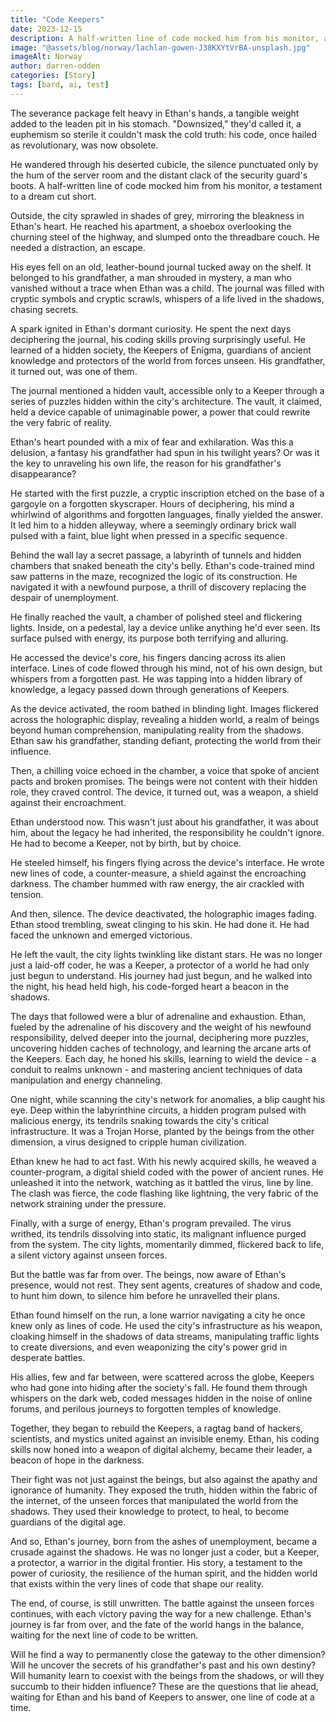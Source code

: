 ```yaml
---
title: "Code Keepers"
date: 2023-12-15
description: A half-written line of code mocked him from his monitor, a testament of a career cut short.
image: "@assets/blog/norway/lachlan-gowen-J38KXYtVrBA-unsplash.jpg"
imageAlt: Norway
author: darren-odden
categories: [Story]
tags: [bard, ai, test]
---
```


The severance package felt heavy in Ethan's hands, a tangible weight added to the leaden pit in his stomach. "Downsized," they'd called it, a euphemism so sterile it couldn't mask the cold truth: his code, once hailed as revolutionary, was now obsolete.

He wandered through his deserted cubicle, the silence punctuated only by the hum of the server room and the distant clack of the security guard's boots. A half-written line of code mocked him from his monitor, a testament to a dream cut short.

Outside, the city sprawled in shades of grey, mirroring the bleakness in Ethan's heart. He reached his apartment, a shoebox overlooking the churning steel of the highway, and slumped onto the threadbare couch. He needed a distraction, an escape.

His eyes fell on an old, leather-bound journal tucked away on the shelf. It belonged to his grandfather, a man shrouded in mystery, a man who vanished without a trace when Ethan was a child. The journal was filled with cryptic symbols and cryptic scrawls, whispers of a life lived in the shadows, chasing secrets.

A spark ignited in Ethan's dormant curiosity. He spent the next days deciphering the journal, his coding skills proving surprisingly useful. He learned of a hidden society, the Keepers of Enigma, guardians of ancient knowledge and protectors of the world from forces unseen. His grandfather, it turned out, was one of them.

The journal mentioned a hidden vault, accessible only to a Keeper through a series of puzzles hidden within the city's architecture. The vault, it claimed, held a device capable of unimaginable power, a power that could rewrite the very fabric of reality.

Ethan's heart pounded with a mix of fear and exhilaration. Was this a delusion, a fantasy his grandfather had spun in his twilight years? Or was it the key to unraveling his own life, the reason for his grandfather's disappearance?

He started with the first puzzle, a cryptic inscription etched on the base of a gargoyle on a forgotten skyscraper. Hours of deciphering, his mind a whirlwind of algorithms and forgotten languages, finally yielded the answer. It led him to a hidden alleyway, where a seemingly ordinary brick wall pulsed with a faint, blue light when pressed in a specific sequence.

Behind the wall lay a secret passage, a labyrinth of tunnels and hidden chambers that snaked beneath the city's belly. Ethan's code-trained mind saw patterns in the maze, recognized the logic of its construction. He navigated it with a newfound purpose, a thrill of discovery replacing the despair of unemployment.

He finally reached the vault, a chamber of polished steel and flickering lights. Inside, on a pedestal, lay a device unlike anything he'd ever seen. Its surface pulsed with energy, its purpose both terrifying and alluring.

He accessed the device's core, his fingers dancing across its alien interface. Lines of code flowed through his mind, not of his own design, but whispers from a forgotten past. He was tapping into a hidden library of knowledge, a legacy passed down through generations of Keepers.

As the device activated, the room bathed in blinding light. Images flickered across the holographic display, revealing a hidden world, a realm of beings beyond human comprehension, manipulating reality from the shadows. Ethan saw his grandfather, standing defiant, protecting the world from their influence.

Then, a chilling voice echoed in the chamber, a voice that spoke of ancient pacts and broken promises. The beings were not content with their hidden role, they craved control. The device, it turned out, was a weapon, a shield against their encroachment.

Ethan understood now. This wasn't just about his grandfather, it was about him, about the legacy he had inherited, the responsibility he couldn't ignore. He had to become a Keeper, not by birth, but by choice.

He steeled himself, his fingers flying across the device's interface. He wrote new lines of code, a counter-measure, a shield against the encroaching darkness. The chamber hummed with raw energy, the air crackled with tension.

And then, silence. The device deactivated, the holographic images fading. Ethan stood trembling, sweat clinging to his skin. He had done it. He had faced the unknown and emerged victorious.

He left the vault, the city lights twinkling like distant stars. He was no longer just a laid-off coder, he was a Keeper, a protector of a world he had only just begun to understand. His journey had just begun, and he walked into the night, his head held high, his code-forged heart a beacon in the shadows.



The days that followed were a blur of adrenaline and exhaustion. Ethan, fueled by the adrenaline of his discovery and the weight of his newfound responsibility, delved deeper into the journal, deciphering more puzzles, uncovering hidden caches of technology, and learning the arcane arts of the Keepers. Each day, he honed his skills, learning to wield the device - a conduit to realms unknown - and mastering ancient techniques of data manipulation and energy channeling.

One night, while scanning the city's network for anomalies, a blip caught his eye. Deep within the labyrinthine circuits, a hidden program pulsed with malicious energy, its tendrils snaking towards the city's critical infrastructure. It was a Trojan Horse, planted by the beings from the other dimension, a virus designed to cripple human civilization.

Ethan knew he had to act fast. With his newly acquired skills, he weaved a counter-program, a digital shield coded with the power of ancient runes. He unleashed it into the network, watching as it battled the virus, line by line. The clash was fierce, the code flashing like lightning, the very fabric of the network straining under the pressure.

Finally, with a surge of energy, Ethan's program prevailed. The virus writhed, its tendrils dissolving into static, its malignant influence purged from the system. The city lights, momentarily dimmed, flickered back to life, a silent victory against unseen forces.

But the battle was far from over. The beings, now aware of Ethan's presence, would not rest. They sent agents, creatures of shadow and code, to hunt him down, to silence him before he unravelled their plans.

Ethan found himself on the run, a lone warrior navigating a city he once knew only as lines of code. He used the city's infrastructure as his weapon, cloaking himself in the shadows of data streams, manipulating traffic lights to create diversions, and even weaponizing the city's power grid in desperate battles.

His allies, few and far between, were scattered across the globe, Keepers who had gone into hiding after the society's fall. He found them through whispers on the dark web, coded messages hidden in the noise of online forums, and perilous journeys to forgotten temples of knowledge.

Together, they began to rebuild the Keepers, a ragtag band of hackers, scientists, and mystics united against an invisible enemy. Ethan, his coding skills now honed into a weapon of digital alchemy, became their leader, a beacon of hope in the darkness.

Their fight was not just against the beings, but also against the apathy and ignorance of humanity. They exposed the truth, hidden within the fabric of the internet, of the unseen forces that manipulated the world from the shadows. They used their knowledge to protect, to heal, to become guardians of the digital age.

And so, Ethan's journey, born from the ashes of unemployment, became a crusade against the shadows. He was no longer just a coder, but a Keeper, a protector, a warrior in the digital frontier. His story, a testament to the power of curiosity, the resilience of the human spirit, and the hidden world that exists within the very lines of code that shape our reality.

The end, of course, is still unwritten. The battle against the unseen forces continues, with each victory paving the way for a new challenge. Ethan's journey is far from over, and the fate of the world hangs in the balance, waiting for the next line of code to be written.

Will he find a way to permanently close the gateway to the other dimension? Will he uncover the secrets of his grandfather's past and his own destiny? Will humanity learn to coexist with the beings from the shadows, or will they succumb to their hidden influence? These are the questions that lie ahead, waiting for Ethan and his band of Keepers to answer, one line of code at a time.
